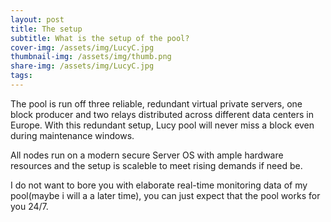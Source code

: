 ```yaml
---
layout: post
title: The setup
subtitle: What is the setup of the pool?
cover-img: /assets/img/LucyC.jpg
thumbnail-img: /assets/img/thumb.png
share-img: /assets/img/LucyC.jpg
tags:
---
```


The pool is run off three reliable, redundant virtual private servers, one block producer and two relays distributed across different data centers in Europe. With this redundant setup, Lucy pool will never miss a block even during maintenance windows.

All nodes run on a modern secure Server OS with ample hardware resources and the setup is scaleble to meet rising demands if need be.

I do not want to bore you with elaborate real-time monitoring data of my pool(maybe i will a a later time), you can just expect that the pool works for you 24/7.
